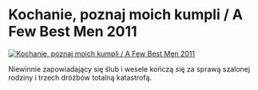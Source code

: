 Kochanie, poznaj moich kumpli / A Few Best Men 2011 
=============
[![Kochanie, poznaj moich kumpli / A Few Best Men 2011 ](http://vidos.pl/images/player.gif)](http://vidos.pl/kochanie-poznaj-moich-kumpli-a-few-best-men-2011)

 Niewinnie zapowiadający się ślub i wesele kończą się za sprawą szalonej rodziny i trzech dróżbów totalną katastrofą.
